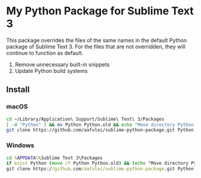# My Python Package for Sublime Text 3

This package overrides the files of the same names in the default Python package of Sublime Text 3. For the files that are not overridden, they will continue to function as default.

1. Remove unnecessary built-in snippets
2. Update Python build systems

## Install

### macOS

```sh
cd ~/Library/Application\ Support/Sublime\ Text\ 3/Packages
[ -d "Python" ] && mv Python Python.old && echo "Move directory Python ===> Python.old"
git clone https://github.com/aafulei/sublime-python-package.git Python
```

### Windows

```bat
cd %APPDATA%\Sublime Text 3\Packages
if exist Python (move /Y Python Python.old) && (echo "Move directory Python ===> Python.old")
git clone https://github.com/aafulei/sublime-python-package.git Python
```
